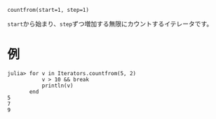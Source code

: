 ```
countfrom(start=1, step=1)
```

`start`から始まり、`step`ずつ増加する無限にカウントするイテレータです。

# 例

```jldoctest
julia> for v in Iterators.countfrom(5, 2)
           v > 10 && break
           println(v)
       end
5
7
9
```
